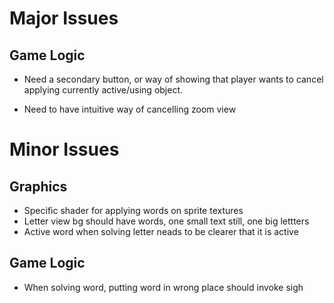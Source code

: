Major Issues
============

Game Logic
----------

* Need a secondary button, or way of showing that player wants to cancel applying currently active/using object.

* Need to have intuitive way of cancelling zoom view

Minor Issues
============

Graphics
--------

* Specific shader for applying words on sprite textures
* Letter view bg should have words, one small text still, one big lettters
* Active word when solving letter neads to be clearer that it is active

Game Logic
----------

* When solving word, putting word in wrong place should invoke sigh
